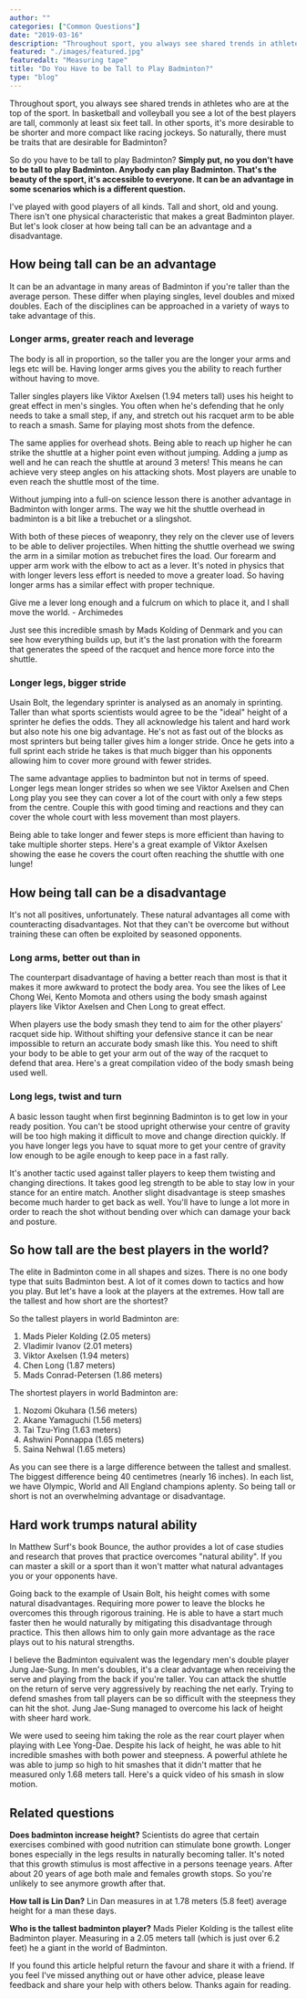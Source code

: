 ```yaml
---
author: ""
categories: ["Common Questions"]
date: "2019-03-16"
description: "Throughout sport, you always see shared trends in athletes who are at the top of the sport. In basketball and volleyball you see a lot of the best players are tall, commonly at least six feet tall. In other sports, it's more desirable to be shorter and more compact like racing jockeys. So naturally, there must be traits that are desirable for Badminton? So do you have to be tall to play Badminton?"
featured: "./images/featured.jpg"
featuredalt: "Measuring tape"
title: "Do You Have to be Tall to Play Badminton?"
type: "blog"
---
```


Throughout sport, you always see shared trends in athletes who are at the top of the sport. In basketball and volleyball you see a lot of the best players are tall, commonly at least six feet tall. In other sports, it's more desirable to be shorter and more compact like racing jockeys. So naturally, there must be traits that are desirable for Badminton?

So do you have to be tall to play Badminton? **Simply put, no you don't have to be tall to play Badminton. Anybody can play Badminton. That's the beauty of the sport, it's accessible to everyone. It can be an advantage in some scenarios which is a different question.**

I've played with good players of all kinds. Tall and short, old and young. There isn't one physical characteristic that makes a great Badminton player. But let's look closer at how being tall can be an advantage and a disadvantage.

## How being tall can be an advantage

It can be an advantage in many areas of Badminton if you're taller than the average person. These differ when playing singles, level doubles and mixed doubles. Each of the disciplines can be approached in a variety of ways to take advantage of this.

### Longer arms, greater reach and leverage

The body is all in proportion, so the taller you are the longer your arms and legs etc will be. Having longer arms gives you the ability to reach further without having to move.

Taller singles players like Viktor Axelsen (1.94 meters tall) uses his height to great effect in men's singles. You often when he's defending that he only needs to take a small step, if any, and stretch out his racquet arm to be able to reach a smash. Same for playing most shots from the defence.

The same applies for overhead shots. Being able to reach up higher he can strike the shuttle at a higher point even without jumping. Adding a jump as well and he can reach the shuttle at around 3 meters! This means he can achieve very steep angles on his attacking shots. Most players are unable to even reach the shuttle most of the time.

Without jumping into a full-on science lesson there is another advantage in Badminton with longer arms. The way we hit the shuttle overhead in badminton is a bit like a trebuchet or a slingshot.

With both of these pieces of weaponry, they rely on the clever use of levers to be able to deliver projectiles. When hitting the shuttle overhead we swing the arm in a similar motion as trebuchet fires the load. Our forearm and upper arm work with the elbow to act as a lever. It's noted in physics that with longer levers less effort is needed to move a greater load. So having longer arms has a similar effect with proper technique.

Give me a lever long enough and a fulcrum on which to place it, and I shall move the world. - Archimedes

Just see this incredible smash by Mads Kolding of Denmark and you can see how everything builds up, but it's the last pronation with the forearm that generates the speed of the racquet and hence more force into the shuttle.

<YouTube id="Wa-YHbzrhFw" title="Mads Kolding fastest smash" />

### Longer legs, bigger stride

Usain Bolt, the legendary sprinter is analysed as an anomaly in sprinting. Taller than what sports scientists would agree to be the "ideal" height of a sprinter he defies the odds. They all acknowledge his talent and hard work but also note his one big advantage. He's not as fast out of the blocks as most sprinters but being taller gives him a longer stride. Once he gets into a full sprint each stride he takes is that much bigger than his opponents allowing him to cover more ground with fewer strides.

The same advantage applies to badminton but not in terms of speed. Longer legs mean longer strides so when we see Viktor Axelsen and Chen Long play you see they can cover a lot of the court with only a few steps from the centre. Couple this with good timing and reactions and they can cover the whole court with less movement than most players.

Being able to take longer and fewer steps is more efficient than having to take multiple shorter steps. Here's a great example of Viktor Axelsen showing the ease he covers the court often reaching the shuttle with one lunge!

<YouTube id="v-sdKC5h-v0" title="Victor Axelsen training" />

## How being tall can be a disadvantage

It's not all positives, unfortunately. These natural advantages all come with counteracting disadvantages. Not that they can't be overcome but without training these can often be exploited by seasoned opponents.

### Long arms, better out than in

The counterpart disadvantage of having a better reach than most is that it makes it more awkward to protect the body area. You see the likes of Lee Chong Wei, Kento Momota and others using the body smash against players like Viktor Axelsen and Chen Long to great effect.

When players use the body smash they tend to aim for the other players' racquet side hip. Without shifting your defensive stance it can be near impossible to return an accurate body smash like this. You need to shift your body to be able to get your arm out of the way of the racquet to defend that area. Here's a great compilation video of the body smash being used well.

<YouTube id="EesI-jabwxc" title="Badminton body smash compilation" />

### Long legs, twist and turn

A basic lesson taught when first beginning Badminton is to get low in your ready position. You can't be stood upright otherwise your centre of gravity will be too high making it difficult to move and change direction quickly. If you have longer legs you have to squat more to get your centre of gravity low enough to be agile enough to keep pace in a fast rally.

It's another tactic used against taller players to keep them twisting and changing directions. It takes good leg strength to be able to stay low in your stance for an entire match. Another slight disadvantage is steep smashes become much harder to get back as well. You'll have to lunge a lot more in order to reach the shot without bending over which can damage your back and posture.

## So how tall are the best players in the world?

The elite in Badminton come in all shapes and sizes. There is no one body type that suits Badminton best. A lot of it comes down to tactics and how you play. But let's have a look at the players at the extremes. How tall are the tallest and how short are the shortest?

So the tallest players in world Badminton are:

1. Mads Pieler Kolding (2.05 meters)
2. Vladimir Ivanov (2.01 meters)
3. Viktor Axelsen (1.94 meters)
4. Chen Long (1.87 meters)
5. Mads Conrad-Petersen (1.86 meters)

The shortest players in world Badminton are:

1. Nozomi Okuhara (1.56 meters)
2. Akane Yamaguchi (1.56 meters)
3. Tai Tzu-Ying (1.63 meters)
4. Ashwini Ponnappa (1.65 meters)
5. Saina Nehwal (1.65 meters)

As you can see there is a large difference between the tallest and smallest. The biggest difference being 40 centimetres (nearly 16 inches). In each list, we have Olympic, World and All England champions aplenty. So being tall or short is not an overwhelming advantage or disadvantage.

## Hard work trumps natural ability

In Matthew Surf's book Bounce, the author provides a lot of case studies and research that proves that practice overcomes "natural ability". If you can master a skill or a sport than it won't matter what natural advantages you or your opponents have.

Going back to the example of Usain Bolt, his height comes with some natural disadvantages. Requiring more power to leave the blocks he overcomes this through rigorous training. He is able to have a start much faster then he would naturally by mitigating this disadvantage through practice. This then allows him to only gain more advantage as the race plays out to his natural strengths.

I believe the Badminton equivalent was the legendary men's double player Jung Jae-Sung. In men's doubles, it's a clear advantage when receiving the serve and playing from the back if you're taller. You can attack the shuttle on the return of serve very aggressively by reaching the net early. Trying to defend smashes from tall players can be so difficult with the steepness they can hit the shot. Jung Jae-Sung managed to overcome his lack of height with sheer hard work.

We were used to seeing him taking the role as the rear court player when playing with Lee Yong-Dae. Despite his lack of height, he was able to hit incredible smashes with both power and steepness. A powerful athlete he was able to jump so high to hit smashes that it didn't matter that he measured only 1.68 meters tall. Here's a quick video of his smash in slow motion.

<YouTube id="DqthgAaeJMY" title="Jung Jae Sung smash" />

## Related questions

**Does badminton increase height?** Scientists do agree that certain exercises combined with good nutrition can stimulate bone growth. Longer bones especially in the legs results in naturally becoming taller. It's noted that this growth stimulus is most affective in a persons teenage years. After about 20 years of age both male and females growth stops. So you're unlikely to see anymore growth after that.

**How tall is Lin Dan?** Lin Dan measures in at 1.78 meters (5.8 feet) average height for a man these days.

**Who is the tallest badminton player?** Mads Pieler Kolding is the tallest elite Badminton player. Measuring in a 2.05 meters tall (which is just over 6.2 feet) he a giant in the world of Badminton.

If you found this article helpful return the favour and share it with a friend. If you feel I've missed anything out or have other advice, please leave feedback and share your help with others below. Thanks again for reading.
